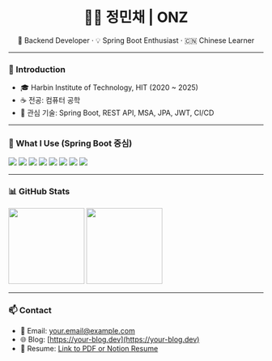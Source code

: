 <h1 align="center">
  👩‍💻 정민채 | ONZ
</h1>

<p align="center">
  💼 Backend Developer · 💡 Spring Boot Enthusiast · 🇨🇳 Chinese Learner
</p>

---

### 🏫 Introduction

- 🎓 Harbin Institute of Technology, HIT (2020 ~ 2025)
- ☕ 전공: 컴퓨터 공학
- 💬 관심 기술: Spring Boot, REST API, MSA, JPA, JWT, CI/CD

---

### 🌱 What I Use (Spring Boot 중심)

<p>
  <img src="https://img.shields.io/badge/Java-007396?style=flat&logo=java&logoColor=white"/>
  <img src="https://img.shields.io/badge/Spring Boot-6DB33F?style=flat&logo=springboot&logoColor=white"/>
  <img src="https://img.shields.io/badge/JPA-59666C?style=flat&logo=hibernate&logoColor=white"/>
  <img src="https://img.shields.io/badge/Gradle-02303A?style=flat&logo=gradle&logoColor=white"/>
  <img src="https://img.shields.io/badge/MySQL-4479A1?style=flat&logo=mysql&logoColor=white"/>
  <img src="https://img.shields.io/badge/Redis-DC382D?style=flat&logo=redis&logoColor=white"/>
  <img src="https://img.shields.io/badge/Docker-2496ED?style=flat&logo=docker&logoColor=white"/>
  <img src="https://img.shields.io/badge/JWT-000000?style=flat&logo=jsonwebtokens&logoColor=white"/>
</p>

---

### 📊 GitHub Stats

<p>
  <img src="https://github-readme-stats.vercel.app/api?username=정민채&show_icons=true&theme=default" height="150"/>
  <img src="https://github-readme-streak-stats.herokuapp.com/?user=정민채&theme=default" height="150"/>
</p>

---

### 📫 Contact

- 💌 Email: your.email@example.com
- 🌐 Blog: [https://your-blog.dev](https://your-blog.dev)
- 📎 Resume: [Link to PDF or Notion Resume](#)

